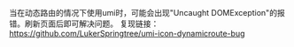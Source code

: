 当在动态路由的情况下使用umi时，可能会出现"Uncaught DOMException"的报错。刷新页面后即可解决问题。
复现链接：https://github.com/LukerSpringtree/umi-icon-dynamicroute-bug
